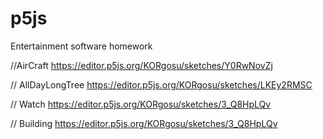 # p5js

Entertainment software homework

//AirCraft
https://editor.p5js.org/KORgosu/sketches/Y0RwNovZj

// AllDayLongTree
https://editor.p5js.org/KORgosu/sketches/LKEy2RMSC

// Watch
https://editor.p5js.org/KORgosu/sketches/3_Q8HpLQv

// Building
https://editor.p5js.org/KORgosu/sketches/3_Q8HpLQv
